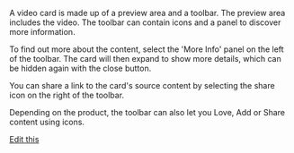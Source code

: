 A video card is made up of a preview area and a toolbar. The preview area includes the video. The toolbar can contain icons and a panel to discover more information.  

To find out more about the content, select the 'More Info' panel on the left of the toolbar. The card will then expand to show more details, which can be hidden again with the close button.  

You can share a link to the card's source content by selecting the share icon on the right of the toolbar.  

Depending on the product, the toolbar can also let you Love, Add or Share content using icons.  

[Edit this](https://github.com/tuimedia/gel-cards/edit/master/docs/video--basics.md) 
